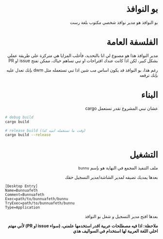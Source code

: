 <!-- يا ليل لازم اكتب HTML -->
<div dir="rtl">

# بو النوافذ
بو النوافذ هو مدير نوافذ شخصي مكتوب بلغة رست

# الفلسفة العامة
مدير النوافذ هذا هو مصنوع لي انا بالتحديد، فأغلب المزايا هي متركزة على طريقة عملي بشكل كبير، لكن اذا كانت عندك اقتراحات او تبي تساهم حياك، ممكن تفتح issue او PR</p>

رغم هذا، بو النوافذ قد يكون اساس مب شين اذا تبي تستعمله مثل dwm بإنك تعدل عليه بإنك ترقعه

# البناء

عشان تبني المشروع تقدر تستعمل cargo

<div dir="ltr">

```bash
# debug build
cargo build

# release build (وقت ما تستعمله ابنيه كذا)
cargo build --release
```
</div>

# التشغيل

ملف التنفيذ المجمع في النهاية هو بإسم `bunnu`

بعدها يمديك تضيفه لمدير الشاشة/مدير التسجيل حقك

<div dir="ltr">

```
[Desktop Entry]
Name=Bunnuafeth
Comment=Bunnuafeth
Exec=path/to/bunnuafeth/bunnu
TryExec=path/to/bunnuafeth/bunnu
Type=Application
```
</div>

بعدها افتح مدير التسجيل و شغل بو النوافذ

**ملاحظة: اذا فيه مصطلحات عربية اقدر استخدمها علمني، (سواء issue او PR) لأني مهتم اخلي اللغة العربية لها استخدام في السواليف هذي**

</div>
